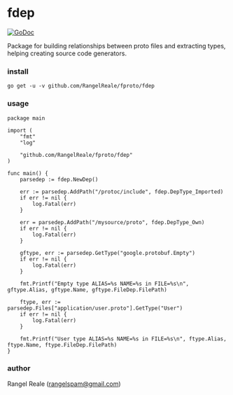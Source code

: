 # fdep

[![GoDoc](https://godoc.org/github.com/RangelReale/fproto/fdep?status.svg)](https://godoc.org/github.com/RangelReale/fproto/fdep)

Package for building relationships between proto files and extracting types, helping creating source code generators.

### install

    go get -u -v github.com/RangelReale/fproto/fdep

### usage

	package main

	import (
	    "fmt"
        "log"

        "github.com/RangelReale/fproto/fdep"
	)

	func main() {
	    parsedep := fdep.NewDep()
	    
        err := parsedep.AddPath("/protoc/include", fdep.DepType_Imported)
        if err != nil {
            log.Fatal(err)
        }
	
        err = parsedep.AddPath("/mysource/proto", fdep.DepType_Own)
        if err != nil {
            log.Fatal(err)
        }

        gftype, err := parsedep.GetType("google.protobuf.Empty")
        if err != nil {
            log.Fatal(err)
        }

        fmt.Printf("Empty type ALIAS=%s NAME=%s in FILE=%s\n", gftype.Alias, gftype.Name, gftype.FileDep.FilePath)

        ftype, err := parsedep.Files["application/user.proto"].GetType("User")
        if err != nil {
            log.Fatal(err)
        }

        fmt.Printf("User type ALIAS=%s NAME=%s in FILE=%s\n", ftype.Alias, ftype.Name, ftype.FileDep.FilePath)
	}

### author

Rangel Reale (rangelspam@gmail.com)
